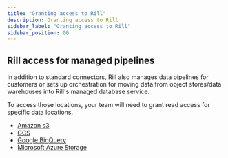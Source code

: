 ```yaml
---
title: "Granting access to Rill"
description: Granting access to Rill
sidebar_label: "Granting access to Rill"
sidebar_position: 00
---
```


## Rill access for managed pipelines

In addition to standard connectors, Rill also manages data pipelines for customers or sets up orchestration for moving data from object stores/data warehouses into Rill's managed database service. 

To access those locations, your team will need to grant read access for specific data locations. 

- [Amazon s3](aws-s3-bucket.md)
- [GCS](gcs-bucket.md)
- [Google BigQuery](google-bigquery.md)
- [Microsoft Azure Storage](azure-storage-container.md)